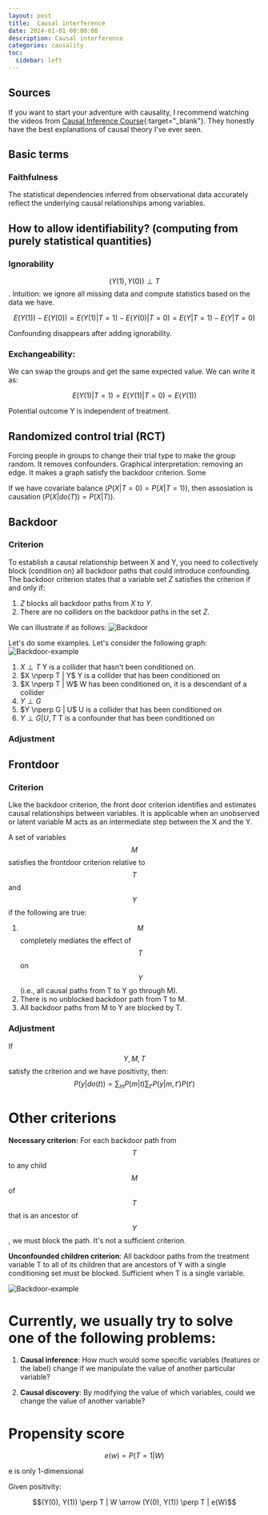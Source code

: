 ```yaml
---
layout: post
title:  Causal interference
date: 2024-01-01 00:00:00
description: Causal interference
categories: causality
toc:
  sidebar: left
---
```


## Sources

If you want to start your adventure with causality, I recommend watching the videos from [Causal Inference Course](https://www.bradyneal.com/causal-inference-course){:target="_blank"}. They honestly have the best explanations of causal theory I've ever seen.

## Basic terms

### Faithfulness

The statistical dependencies inferred from observational data accurately reflect the underlying causal relationships among variables.

## How to allow identifiability? (computing from purely statistical quantities)


### Ignorability 
$$(Y(1), Y(0)) \perp T$$. 
Intuition: we ignore all missing data and compute statistics based on the data we have.

$$E(Y(1)) - E(Y(0)) = E(Y(1)|T = 1) - E(Y(0) | T = 0) = E(Y|T = 1) - E(Y|T = 0)$$

Confounding disappears after adding ignorability.

### Exchangeability:

We can swap the groups and get the same expected value. We can write it as:

$$E(Y(1) | T = 1) = E(Y(1) | T = 0)= E(Y(1))$$

Potential outcome Y is independent of treatment.

## Randomized control trial (RCT)

Forcing people in groups to change their trial type to make the group random. It removes confounders. Graphical interpretation: removing an edge. It makes a graph satisfy the backdoor criterion. Some 

If we have covariate balance ($P(X | T = 0) = P(X | T = 1)$), then assosiation is causation ($P(X | do(T)) = P (X | T)$).

## Backdoor 

### Criterion

To establish a causal relationship between X and Y, you need to collectively block (condition on) all backdoor paths that could introduce confounding. 
The backdoor criterion states that a variable set $Z$ satisfies the criterion if and only if:
1. $Z$ blocks all backdoor paths from $X$ to $Y$.
2. There are no colliders on the backdoor paths in the set $Z$.

We can illustrate if as follows:
![Backdoor](/assets/img/openbackdoor.svg)

Let's do some examples. Let's consider the following graph:
![Backdoor-example](/assets/img/biasexamples.svg)

1. $X \perp T$
Y is a collider that hasn't been conditioned on.
2. $X \nperp T | Y$
Y is a collider that has been conditioned on
3. $X \nperp T | W$
W has been conditioned on, it is a descendant of a collider 
4. $Y \perp G$
5. $Y \nperp G | U$
U is a collider that has been conditioned on
6. $Y \perp G | U, T$
T is a confounder that has been conditioned on

### Adjustment


## Frontdoor 

### Criterion

Like the backdoor criterion, the front door criterion identifies and estimates causal relationships between variables. It is applicable when an unobserved or latent variable M acts as an intermediate step between the X and the Y. 

A set of variables $$M$$ satisfies the frontdoor criterion relative to $$T$$ and $$Y$$ if the following are true:
1. $$M$$ completely mediates the effect of $$T$$ on $$Y$$ (i.e., all causal paths from T to Y go through M).
2. There is no unblocked backdoor path from T to M.
3. All backdoor paths from M to Y are blocked by T.


### Adjustment
If $$Y, M, T$$ satisfy the criterion and we have positivity, then:
$$ P(y|do(t)) = \sum_m P(m|t) \sum _{t'} P(y|m, t')P(t') $$


# Other criterions

**Necessary criterion:** For each backdoor path from $$T$$ to any child $$M$$ of $$T$$ that is an ancestor of $$Y$$, we must block the path. It's not a sufficient criterion.

**Unconfounded children criterion**: All backdoor paths from the treatment variable T to all of its children that are ancestors of Y with a single conditioning set must be blocked. Sufficient when T is a single variable. 

![Backdoor-example](/assets/img/unconfounded_child.png)

# Currently, we usually try to solve one of the following problems:

1. **Causal inference**: How much would some specific variables (features or the label) change if we manipulate the value of another particular variable? 

2. **Causal discovery**: By modifying the value of which variables, could we change the value of another variable?

# Propensity score 

$$e(w) = P(T=1 | W)$$

e is only 1-dimensional

Given positivity:

$$(Y(0), Y(1)) \perp T | W \arrow (Y(0), Y(1)) \perp T | e(W)$$